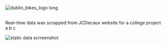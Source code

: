 
![dublin_bikes_logo long](https://user-images.githubusercontent.com/24633926/28886789-9c7feaf4-77b2-11e7-875b-f8b2fab128d7.jpg)

 
 
 
 <br>
 Real-time data was scrapped from JCDecaux website for a college project
 <br>
 a
 b
 c
 
 
![static data scrreenshot](https://user-images.githubusercontent.com/24633926/28886389-3d8132d4-77b1-11e7-9da5-c0ef0492737b.png)
